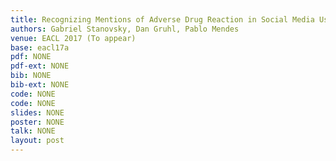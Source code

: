 ```yaml
---
title: Recognizing Mentions of Adverse Drug Reaction in Social Media Using Knowledge-Infused Recurrent Models
authors: Gabriel Stanovsky, Dan Gruhl, Pablo Mendes
venue: EACL 2017 (To appear)
base: eacl17a
pdf: NONE
pdf-ext: NONE
bib: NONE
bib-ext: NONE
code: NONE
code: NONE
slides: NONE
poster: NONE
talk: NONE
layout: post
---
```

